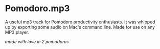 # Pomodoro.mp3

A useful mp3 track for Pomodoro productivity enthusiasts. It was whipped up by exporting some audio on Mac's command line. Made for use on any MP3 player.

*made with love in 2 pomodoros*
